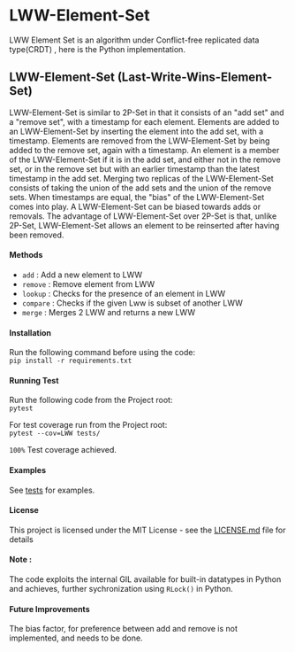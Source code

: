 # LWW-Element-Set

LWW Element Set is an algorithm under Conflict-free replicated data type(CRDT) , here is the Python implementation.

## LWW-Element-Set (Last-Write-Wins-Element-Set)

LWW-Element-Set is similar to 2P-Set in that it consists of an "add set" and a "remove set", with a timestamp for each element. Elements are added to an LWW-Element-Set by inserting the element into the add set, with a timestamp. Elements are removed from the LWW-Element-Set by being added to the remove set, again with a timestamp. An element is a member of the LWW-Element-Set if it is in the add set, and either not in the remove set, or in the remove set but with an earlier timestamp than the latest timestamp in the add set. Merging two replicas of the LWW-Element-Set consists of taking the union of the add sets and the union of the remove sets. When timestamps are equal, the "bias" of the LWW-Element-Set comes into play. A LWW-Element-Set can be biased towards adds or removals. The advantage of LWW-Element-Set over 2P-Set is that, unlike 2P-Set, LWW-Element-Set allows an element to be reinserted after having been removed.

#### Methods

* `add` : Add a new element to LWW
* `remove` : Remove element from LWW
* `lookup` : Checks for the presence of an element in LWW
* `compare` : Checks if the given Lww is subset of another LWW
* `merge` : Merges 2 LWW and returns a new LWW

#### Installation

Run the following command before using the code: <br />
`pip install -r requirements.txt`

#### Running Test

Run the following code from the Project root: <br />
`pytest`<br />

For test coverage run from the Project root: <br />
`pytest --cov=LWW tests/`

`100%` Test coverage achieved.

#### Examples

See [tests](tests) for examples.

#### License

This project is licensed under the MIT License - see the [LICENSE.md](LICENSE) file for details

#### Note : 

The code exploits the internal GIL available for built-in datatypes in Python and achieves,
further sychronization using `RLock()` in Python. 

 #### Future Improvements
 
 The bias factor, for preference between add and remove is not implemented, and needs to be done.